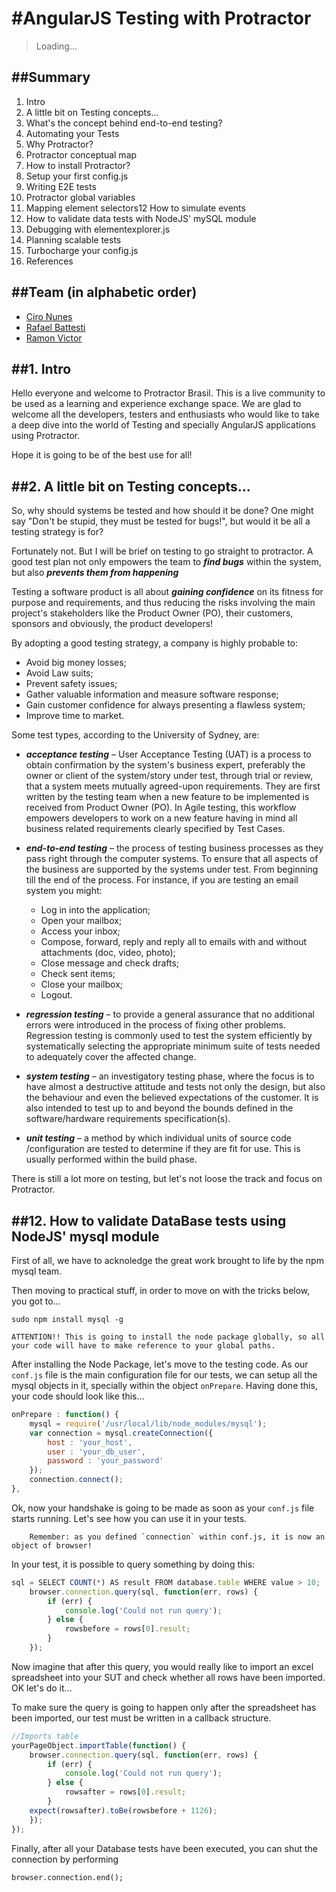 #AngularJS Testing with Protractor
==========

> Loading...

##Summary
---------------------------------------------------

1. Intro
2. A little bit on Testing concepts...
3. What's the concept behind end-to-end testing?
4. Automating your Tests
5. Why Protractor?
6. Protractor conceptual map
7. How to install Protractor?
8. Setup your first config.js
9. Writing E2E tests
10. Protractor global variables
11. Mapping element selectors12 How to simulate events
12. How to validate data tests with NodeJS' mySQL module
13. Debugging with elementexplorer.js
14. Planning scalable tests
15. Turbocharge your config.js
16. References

##Team (in alphabetic order)
---------------------------------------------------

- [Ciro Nunes](https://github.com/cironunes)
- [Rafael Battesti](https://github.com/rafaelbattesti)
- [Ramon Victor](https://github.com/ramonvictor)


##1. Intro
---------------------------------------------------

Hello everyone and welcome to Protractor Brasil. This is a live community to be used as a learning and experience exchange space. We are glad to welcome all the developers, testers and enthusiasts who would like to take a deep dive into the world of Testing and specially AngularJS applications using Protractor.

Hope it is going to be of the best use for all!

##2. A little bit on Testing concepts...
---------------------------------------------------

So, why should systems be tested and how should it be done? One might say "Don't be stupid, they must be tested for bugs!", but would it be all a testing strategy is for?

Fortunately not. But I will be brief on testing to go straight to protractor. A good test plan not only empowers the team to ***find bugs*** within the system, but also ***prevents them from happening***

Testing a software product is all about ***gaining confidence*** on its fitness for purpose and requirements, and thus reducing the risks involving the main project's stakeholders like the Product Owner (PO), their customers, sponsors and obviously, the product developers!

By adopting a good testing strategy, a company is highly probable to:

- Avoid big money losses;
- Avoid Law suits;
- Prevent safety issues;
- Gather valuable information and measure software response;
- Gain customer confidence for always presenting a flawless system;
- Improve time to market.

Some test types, according to the University of Sydney, are:

- ***acceptance testing*** – User Acceptance Testing (UAT) is a process to obtain confirmation by the system's business expert, preferably the owner or client of the system/story under test, through trial or review, that a system meets mutually agreed-upon requirements. They are first written by the testing team when a new feature to be implemented is received from Product Owner (PO). In Agile testing, this workflow empowers developers to work on a new feature having in mind all business related requirements clearly specified by Test Cases.

- ***end-to-end testing*** – the process of testing business processes as they pass right through the computer systems. To ensure that all aspects of the business are supported by the systems under test. From beginning till the end of the process. For instance, if you are testing an email system you might:
	- Log in into the application;
	- Open your mailbox;
	- Access your inbox;
	- Compose, forward, reply and reply all to emails with and without attachments (doc, video, photo);
	- Close message and check drafts;
	- Check sent items;
	- Close your mailbox;
	- Logout.

- ***regression testing*** – to provide a general assurance that no additional errors were introduced in the process of fixing other problems. Regression testing is commonly used to test the system efficiently by systematically selecting the appropriate minimum suite of tests needed to adequately cover the affected change.

- ***system testing*** – an investigatory testing phase, where the focus is to have almost a destructive attitude and tests not only the design, but also the behaviour and even the believed expectations of the customer. It is also intended to test up to and beyond the bounds defined in the software/hardware requirements specification(s).

- ***unit testing*** – a method by which individual units of source code /configuration are tested to determine if they are fit for use. This is usually performed within the build phase.

There is still a lot more on testing, but let's not loose the track and focus on Protractor.

##12. How to validate DataBase tests using NodeJS' mysql module
---------------------------------------------------

First of all, we have to acknoledge the great work brought to life by the npm mysql team.

Then moving to practical stuff, in order to move on with the tricks below, you got to...
		
	sudo npm install mysql -g
		
	ATTENTION!! This is going to install the node package globally, so all your code will have to make reference to your global paths.

After installing the Node Package, let's move to the testing code. As our `conf.js` file is the main configuration file for our tests, we can setup all the mysql objects in it, specially within the object `onPrepare`. Having done this, your code should look like this...

```javascript
onPrepare : function() {
	mysql = require('/usr/local/lib/node_modules/mysql');
	var connection = mysql.createConnection({
		host : 'your_host',
		user : 'your_db_user',
		password : 'your_password'
	});
    connection.connect();
},
```
Ok, now your handshake is going to be made as soon as your `conf.js` file starts running. Let's see how you can use it in your tests.

		Remember: as you defined `connection` within conf.js, it is now an object of browser!
        
In your test, it is possible to query something by doing this:

```javascript
sql = SELECT COUNT(*) AS result FROM database.table WHERE value > 10;
	browser.connection.query(sql, function(err, rows) {
		if (err) {
			console.log('Could not run query');
		} else {
			rowsbefore = rows[0].result;
		}
	});
```

Now imagine that after this query, you would really like to import an excel spreadsheet into your SUT and check whether all rows have been imported. OK let's do it...

To make sure the query is going to happen only after the spreadsheet has been imported, our test must be written in a callback structure.

```javascript
//Imports table
yourPageObject.importTable(function() {
	browser.connection.query(sql, function(err, rows) {
		if (err) {
			console.log('Could not run query');
		} else {
			rowsafter = rows[0].result;
		}
	expect(rowsafter).toBe(rowsbefore + 1126);
	});
});
```

Finally, after all your Database tests have been executed, you can shut the connection by performing

	browser.connection.end();

